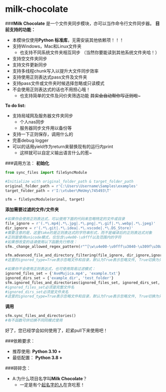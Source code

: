 # milk-chocolate
###**Milk Chocolate** 是一个文件夹同步模块，亦可以当作命令行文件同步器。
**目前支持的功能：**
- 本模块仅使用**Python 标准库**，无需安装其他依赖项！！！
- 支持Windows，Mac和Linux文件夹
	- 也支持不同系统文件夹相互同步
	（当然你要能读到其他系统文件夹哈！）
- 支持空文件夹同步
- 支持文件更新同步
- 支持多线程chunk写入以提升大文件同步效率
- 支持使用正则表达式pass文件及文件夹
- 支持pass文件或文件夹时候选择忽略或只读模式
- 不会使用正则表达式的话也不用担心哦！
	- 也支持简单的文件及问价夹筛选功能
	~~其实会自动帮你写正则啦~~~

**To do list:**
- 支持局域网及服务器文件夹同步
	- 个人nas同步
	- 服务器同步文件用以备份等
- 支持一下正则保存，调用什么的
- 完善debug logger
- 可以的话用yield作为return来替换现有的运行内print
	-  这样就可以自定义输出语言什么的惹~

###调用方法：
**初始化**
``` python
from sync_files import fileSyncModule

#Initialize with original_folder_path & target_folder_path
original_folder_path = r'C:\Users\Username\Samples\examples' 
target_folder_path = r'I:\vtuber\MeUmy\745493\T'

sfm = fileSyncModule(orinal, target)
```
**添加需要过滤的文件/文件夹**
```python
#如果你会使用正则表达式，可以使用下面的代码来忽略特定的文件或目录
file_ignore = r'(.*\.mp4|.*\.jpg|.*\.png|.*\.gif|.*\.webp|.*\.jpeg)'
dir_ignore = r'(.*\.git|.*\.idea|.*\.vscode|.*\.DS_Store)'
#需要注意的是，这里take的是正则表达式的字符串形式，而不是编译后的正则表达式对象
#正则是使用unicode模式，仅包含\u4e00-\u9fff以及范围内的字符
#如果想改变的话请使用以下函数先行修改：
sfm._change_allowed_regex_pattern(r"^[\w\u4e00-\u9fff\u3040-\u309f\u30a0-\u30ff\u31f0-\u31ff\u3000-\u303f\uff66-\uff9f]+$") #支持日文

sfm.advanced_file_and_directory_filtering(file_ignore, dir_ignore,ignored_type=True)
#这里的ignored_type=True表示忽略文件和目录，默认为True表示忽略文件, True切换为只读写对应文件&文件夹模式

#如果你不会使用正则表达式，也可使用简易过滤模式：
ignored_files_set = {'AveMujica.mp4', 'example.txt'}
ignored_dirs_set = {'example_dir', 'test_folder'}
sfm.ignored_files_and_directories(ignored_files_set, ignored_dirs_set, ignored_type=True)
#ignored_files_set必须是完整文件名
#ignored_dirs_set必须是文件夹名
#这里的ignored_type=True表示忽略文件和目录，默认为True表示忽略文件, True切换为只读写对应文件&文件夹模式
```
**调用**
```python
sfm.sync_files_and_directories()
#有不函数可供切换不同同模式使用
```
好了，您已经学会如何使用了，赶紧pull下来使用吧！

###依赖要求：
- 推荐使用:
**Python 3.10 +**
- 最低配置：
**Python 3.8 +**

###碎碎念：
- A:为什么项目名字叫**Milk Chocolate**？
	- 一定是有个[起名字的人](https://github.com/LaoshuBaby)在贪吃惹！
